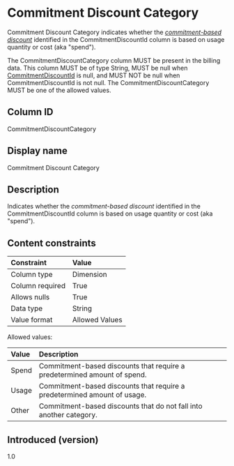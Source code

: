 # Commitment Discount Category

Commitment Discount Category indicates whether the [*commitment-based discount*](#glossary:commitment-based-discount) identified in the CommitmentDiscountId column is based on usage quantity or cost (aka "spend").

The CommitmentDiscountCategory column MUST be present in the billing data. This column MUST be of type String, MUST be null when [CommitmentDiscountId](#commitmentdiscountid) is null, and MUST NOT be null when CommitmentDiscountId is not null. The CommitmentDiscountCategory MUST be one of the allowed values.

## Column ID

CommitmentDiscountCategory

## Display name

Commitment Discount Category

## Description

Indicates whether the *commitment-based discount* identified in the CommitmentDiscountId column is based on usage quantity or cost (aka "spend").

## Content constraints

|    Constraint   |      Value       |
|:----------------|:-----------------|
| Column type     | Dimension        |
| Column required | True             |
| Allows nulls    | True             |
| Data type       | String           |
| Value format    | Allowed Values   |

Allowed values:

| Value   | Description                                                              |
|:--------|:-------------------------------------------------------------------------|
| Spend   | Commitment-based discounts that require a predetermined amount of spend. |
| Usage   | Commitment-based discounts that require a predetermined amount of usage. |
| Other   | Commitment-based discounts that do not fall into another category.       |

## Introduced (version)

1.0

